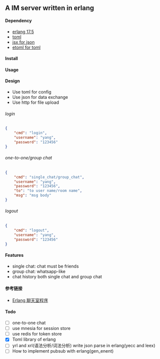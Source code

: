 ## A IM server written in erlang

#### Dependency

* [erlang 17.5](http://www.erlang.org/)
* [toml](https://github.com/toml-lang/toml)
* [jsx for json](https://github.com/talentdeficit/jsx)
* [etoml for toml](https://github.com/kalta/etoml)

#### Install

#### Usage

#### Design

* Use toml for config
* Use json for data exchange
* Use http for file upload

###### login

```json
{
    "cmd": "login",
    "username": "yang",
    "password": "123456"
}
```

###### one-to-one/group chat

```json
{
    "cmd": "single_chat/group_chat",
    "username": "yang",
    "password": "123456",
    "to": "to user name/room name",
    "msg": "msg body"
}
```

###### logout

```json
{
    "cmd": "logout",
    "username": "yang",
    "password": "123456"
}
```

#### Features

* single chat: chat must be friends
* group chat: whatsapp-like
* chat history both single chat and group chat

#### 参考链接

* [Erlang 聊天室程序](http://www.cnblogs.com/yjl49/archive/2012/02/24/2371920.html)

#### Todo

- [ ] one-to-one chat
- [ ] use mnesia for session store
- [ ] use redis for token store
- [x] Toml library of erlang
- [ ] yrl and xrl(语法分析/词法分析) write json parse in erlang(yecc and leex)
- [ ] How to implement pubsub with erlang(gen_enent)
